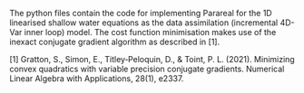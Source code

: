 The python files contain the code for implementing Parareal for the 1D linearised shallow water equations as the data assimilation (incremental 4D-Var inner loop) model. The cost function minimisation makes 
use of the inexact conjugate gradient algorithm as described in [1].

[1] Gratton, S., Simon, E., Titley‐Peloquin, D., & Toint, P. L. (2021). Minimizing convex quadratics with variable precision conjugate gradients. Numerical Linear Algebra with Applications, 28(1), e2337.
